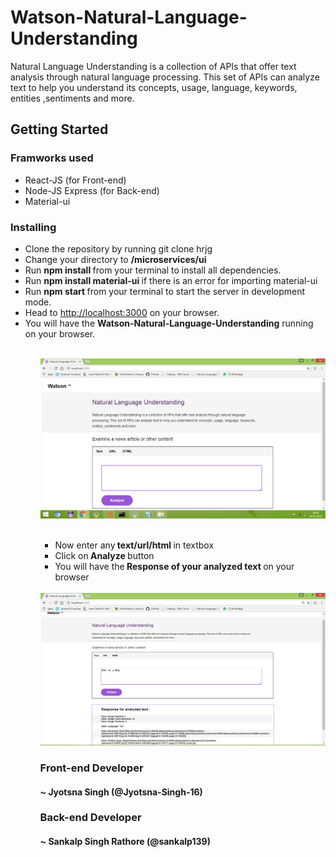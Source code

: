 # Watson-Natural-Language-Understanding
Natural Language Understanding is a collection of APIs that offer text analysis through natural language processing. 
This set of APIs can analyze text to help you understand its concepts, usage, language, keywords, entities ,sentiments and more.

## Getting Started

### Framworks used
<ul>
  <li>React-JS (for Front-end) </li>
  <li>Node-JS Express (for Back-end) </li>
  <li>Material-ui</li>
  </ul>
  
 ### Installing
  <ul>
  <li>Clone the repository by running git clone hrjg </li>
  <li>Change your directory to <b> /microservices/ui </b> </li>
  <li>Run <b> npm install </b> from your terminal to install all dependencies.</li>
  <li>Run <b>npm install material-ui </b> if there is an error for importing material-ui  </li>
  <li>Run <b>npm start </b> from your terminal to start the server in development mode.
  <li>Head to <a href=http://localhost:3000/>http://localhost:3000</a> on your browser.</li>
  <li>You will have the <b>Watson-Natural-Language-Understanding</b> running on your browser.</li>
  <ul/>
  <br/>
  <img src="https://github.com/Jyotsna-Singh-16/ReactJS-Watson-Natural-Language-Understanding-Readme/blob/master/mainpage.png" / >
  <br/>
  <br/>
  
<ul>
  <li>Now enter any<b> text/url/html </b>in textbox</li>
  <li>Click on<b> Analyze </b> button</li>
  <li>You will have the<b> Response of your analyzed text </b>on your browser </li>
</ul>
<br/>
 <img src="https://github.com/Jyotsna-Singh-16/ReactJS-Watson-Natural-Language-Understanding-Readme/blob/master/responsepage.png" / >
 <br/>
  
  ### Front-end Developer
  <h4>~ Jyotsna Singh (@Jyotsna-Singh-16) </h4>
  
  ### Back-end Developer
  <h4>~ Sankalp Singh Rathore (@sankalp139) </h4>


  
  
